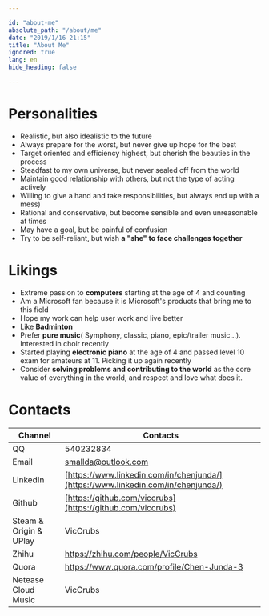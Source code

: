 ```yaml
---

id: "about-me"
absolute_path: "/about/me"
date: "2019/1/16 21:15"
title: "About Me"
ignored: true
lang: en
hide_heading: false

---
```


# Personalities

- Realistic, but also idealistic to the future
- Always prepare for the worst, but never give up hope for the best
- Target oriented and efficiency highest, but cherish the beauties in the process
- Steadfast to my own universe, but never sealed off from the world
- Maintain good relationship with others, but not the type of acting actively
- Willing to give a hand and take responsibilities, but always end up with a mess)
- Rational and conservative, but become sensible and even unreasonable at times
- May have a goal, but be painful of confusion
- Try to be self-reliant, but wish **a "she" to face challenges together**

# Likings

- Extreme passion to **computers** starting at the age of 4 and counting
- Am a Microsoft fan because it is Microsoft's products that bring me to this field
- Hope my work can help user work and live better
- Like **Badminton**
- Prefer **pure music**( Symphony, classic, piano, epic/trailer music...). Interested in choir recently
- Started playing **electronic piano** at the age of 4 and passed level 10 exam for amateurs at 11. Picking it up again recently
- Consider **solving problems and contributing to the world** as the core value of everything in the world, and respect and love what does it.

# Contacts

| Channel | Contacts |
| --- | -- |
| QQ | 540232834 |
| Email | [smallda@outlook.com](mailto:smallda@outlook.com) |
| LinkedIn | [https://www.linkedin.com/in/chenjunda/](https://www.linkedin.com/in/chenjunda/) |
| Github | [https://github.com/viccrubs](https://github.com/viccrubs) |
| Steam & Origin & UPlay | VicCrubs |
| Zhihu |  https://zhihu.com/people/VicCrubs |
| Quora | https://www.quora.com/profile/Chen-Junda-3 |
| Netease Cloud Music | VicCrubs |
